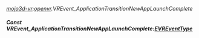 _[mojo3d-vr](../../modules/mojo3d-vr/mojo3d-vr-module.md):[openvr](openvr:).VREvent\_ApplicationTransitionNewAppLaunchComplete_
##### Const VREvent\_ApplicationTransitionNewAppLaunchComplete:[EVREventType](../../modules/mojo3d-vr/openvr-evreventtype.md)
